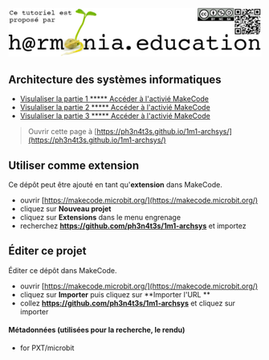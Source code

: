 ![logo Harmonia](https://github.com/ph3n4t3s/1m1-archsys/blob/master/img/Harmonia_v4.jpg)

## Architecture des systèmes informatiques
* [Visulaliser la partie 1 ***** ](/1m1-archsys/1M1-ArchSys)    [Accéder à l'activié MakeCode](https://makecode.microbit.org/#tutorial:github:ph3n4t3s/1m1-archsys/1M1-ArchSys)
* [Visulaliser la partie 2 ***** ](/1m2-archsys/1M2-ArchSys)    [Accéder à l'activié MakeCode](https://makecode.microbit.org/#tutorial:github:ph3n4t3s/1m2-archsys/1M2-ArchSys)
* [Visulaliser la partie 3 ***** ](/1m3-archsys/1M3-ArchSys)    [Accéder à l'activié MakeCode](https://makecode.microbit.org/#tutorial:github:ph3n4t3s/1m3-archsys/1M3-ArchSys)


> Ouvrir cette page à [https://ph3n4t3s.github.io/1m1-archsys/](https://ph3n4t3s.github.io/1m1-archsys/)

## Utiliser comme extension

Ce dépôt peut être ajouté en tant qu'**extension** dans MakeCode.

* ouvrir [https://makecode.microbit.org/](https://makecode.microbit.org/)
* cliquez sur **Nouveau projet**
* cliquez sur **Extensions** dans le menu engrenage
* recherchez **https://github.com/ph3n4t3s/1m1-archsys** et importez

## Éditer ce projet

Éditer ce dépôt dans MakeCode.

* ouvrir [https://makecode.microbit.org/](https://makecode.microbit.org/)
* cliquez sur **Importer** puis cliquez sur **Importer l'URL **
* collez **https://github.com/ph3n4t3s/1m1-archsys** et cliquez sur importer

#### Métadonnées (utilisées pour la recherche, le rendu)

* for PXT/microbit
<script src="https://makecode.com/gh-pages-embed.js"></script><script>makeCodeRender("{{ site.makecode.home_url }}", "{{ site.github.owner_name }}/{{ site.github.repository_name }}");</script>
